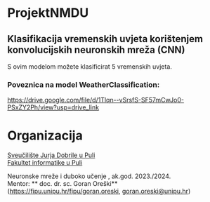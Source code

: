 # ProjektNMDU


## Klasifikacija vremenskih uvjeta korištenjem konvolucijskih neuronskih mreža (CNN)

S ovim modelom možete klasificirat 5 vremenskih uvjeta.


### Poveznica na model WeatherClassification:

 https://drive.google.com/file/d/1Tlqn--vSrsfS-SF57mCwJo0-PSxZY2Ph/view?usp=drive_link

# Organizacija

[Sveučilište Jurja Dobrile u Puli](http://www.unipu.hr/)  
[Fakultet informatike u Puli](https://fipu.unipu.hr/)

Neuronske mreže i duboko učenje , ak.god. 2023./2024.  
Mentor: ** doc. dr. sc. Goran Oreški** (https://fipu.unipu.hr/fipu/goran.oreski, goran.oreski@unipu.hr)

